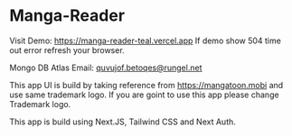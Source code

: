 # Manga-Reader

Visit Demo: https://manga-reader-teal.vercel.app
If demo show 504 time out error refresh your browser.

Mongo DB Atlas Email: quvujof.betoqes@rungel.net

This app UI is build by taking reference from https://mangatoon.mobi and use same trademark logo.
If you are goint to use this app please change Trademark logo.

This app is build using Next.JS, Tailwind CSS and Next Auth.
